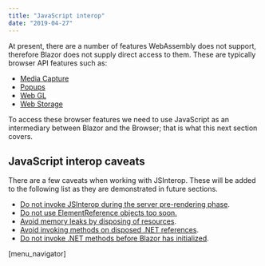 ```yaml
---
title: "JavaScript interop"
date: "2019-04-27"
---
```


At present, there are a number of features WebAssembly does not support, therefore Blazor does not supply direct access to them. These are typically browser API features such as:

- [Media Capture](https://developer.mozilla.org/en-US/docs/Web/API/Media_Streams_API)
- [Popups](https://www.w3schools.com/js/js_popup.asp)
- [Web GL](https://developer.mozilla.org/en-US/docs/Web/API/WebGL_API)
- [Web Storage](https://developer.mozilla.org/en-US/docs/Web/API/Web_Storage_API)

To access these browser features we need to use JavaScript as an intermediary between Blazor and the Browser;
that is what this next section covers.

## JavaScript interop caveats

There are a few caveats when working with JSInterop. These will be added to the following list as they are demonstrated
in future sections.

- [Do not invoke JSInterop during the server pre-rendering phase](/javascript-interop/calling-javascript-from-dotnet/updating-the-document-title#caveat).
- [Do not use ElementReference objects too soon.](/javascript-interop/calling-javascript-from-dotnet/passing-html-element-references#caveat)
- [Avoid memory leaks by disposing of resources](/javascript-interop/calling-dotnet-from-javascript/lifetimes-and-memory-leaks/).
- [Avoid invoking methods on disposed .NET references](/javascript-interop/calling-dotnet-from-javascript/lifetimes-and-memory-leaks/#caveat).
- [Do not invoke .NET methods before Blazor has initialized](/javascript-interop/calling-javascript-from-dotnet/passing-html-element-references/).

\[menu\_navigator\]
